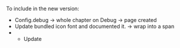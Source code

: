 To include in the new version:
- Config.debug -> whole chapter on Debug
    -> page created
- Update bundled icon font and documented it.
    -> wrap into a span
- - Update <style> element image markup parsing to accept TwineScript.
    -> finish editing

-> Documentation error, still jump to on the HTML

Double check this list: http://www.motoslave.net/sugarcube/2/docs/#guide-code-updates-2.37.0